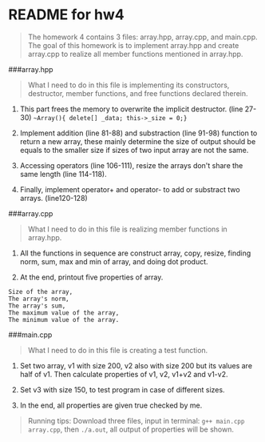 # README for hw4

> The homework 4 contains 3 files: array.hpp, array.cpp, and main.cpp. The goal of this homework is to implement array.hpp and create array.cpp to realize all member functions mentioned in array.hpp.

###array.hpp

> What I need to do in this file is implementing its constructors, destructor, member functions, and free functions declared therein.

1. This part frees the memory to overwrite the implicit destructor. (line 27-30)
`~Array(){ delete[] _data; this->_size = 0;}`

2. Implement addition (line 81-88) and substraction (line 91-98) function to return a new array, these mainly determine the size of output should be equals to the smaller size if sizes of two input array are not the same.

3. Accessing operators (line 106-111), resize the arrays don't share the same length (line 114-118).

4. Finally, implement operator+ and operator- to add or substract two arrays. (line120-128)

###array.cpp

> What I need to do in this file is realizing member functions in array.hpp.

1. All the functions in sequence are construct array, copy, resize, finding norm, sum, max and min of array, and doing dot product.

2. At the end, printout five properties of array.
```
Size of the array,
The array's norm,
The array's sum,
The maximum value of the array,
The minimum value of the array.
```

###main.cpp

> What I need to do in this file is creating a test function.

1. Set two array, v1 with size 200, v2 also with size 200 but its values are half of v1. Then calculate properties of v1, v2, v1+v2 and v1-v2.

2. Set v3 with size 150, to test program in case of different sizes.

3. In the end, all properties are given true checked by me.

> Running tips: Download three files, input in terminal: `g++ main.cpp array.cpp`, then `./a.out`, all output of properties will be shown.